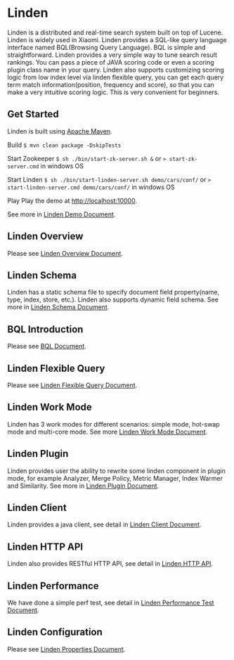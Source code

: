 # Linden

Linden is a distributed and real-time search system built on top of Lucene. Linden is widely used in Xiaomi. Linden provides a SQL-like query language interface named BQL(Browsing Query Language). BQL is simple and straightforward. Linden provides a very simple way to tune search result rankings. You can pass a piece of JAVA scoring code or even a scoring plugin class name in your query. Linden also supports customizing scoring logic from low index level via linden flexible query, you can get each query term match information(position, frequency and score), so that you can make a very intuitive scoring logic. This is very convenient for beginners.

## Get Started 

Linden is built using [Apache Maven](http://maven.apache.org/).

Build
    `$ mvn clean package -DskipTests`

Start Zookeeper
    `$ sh ./bin/start-zk-server.sh &`  or `> start-zk-server.cmd`  in windows OS

Start Linden
    `$ sh ./bin/start-linden-server.sh demo/cars/conf/`  or `> start-linden-server.cmd demo/cars/conf/`  in windows OS

Play 
    Play the demo at [http://localhost:10000](http://localhost:10000).

See more in [Linden Demo Document](docs/LindenDemo.md).

## Linden Overview

Please see [Linden Overview Document](docs/LindenOverview.md).

## Linden Schema

Linden has a static schema file to specify document field property(name, type, index, store, etc.). Linden also supports dynamic field schema. See more in [Linden Schema Document](docs/LindenSchema.md).

## BQL Introduction

Please see [BQL Document](docs/BQL.md).

## Linden Flexible Query

Please see [Linden Flexible Query Document](docs/LindenFlexibleQuery.md).

## Linden Work Mode

Linden has 3 work modes for different scenarios: simple mode, hot-swap mode and multi-core mode. See more [Linden Work Mode Document](docs/LindenWorkMode.md).

## Linden Plugin

Linden provides user the ability to rewrite some linden component in plugin mode, for example Analyzer, Merge Policy, Metric Manager, Index Warmer and Similarity. See more in [Linden Plugin Document](docs/LindenPlugin.md).

## Linden Client

Linden provides a java client, see detail in [Linden Client Document](docs/LindenClient.md).

## Linden HTTP API

Linden also provides RESTful HTTP API, see detail in [Linden HTTP API](docs/LindenHTTPAPI.md).

## Linden Performance

We have done a simple perf test, see detail in [Linden Performance Test Document](docs/LindenPerformanceTest.md).

## Linden Configuration

Please see [Linden Properties Document](docs/LindenProperties.md).
